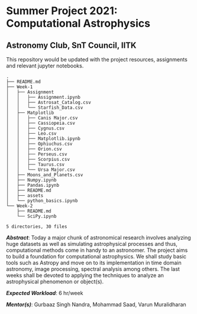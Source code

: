 # Summer Project 2021: Computational Astrophysics
## Astronomy Club, SnT Council, IITK

This repository would be updated with the project resources, assignments and relevant jupyter notebooks.

```
.
├── README.md
├── Week-1
│   ├── Assignment
│   │   ├── Assignment.ipynb
│   │   ├── Astrosat_Catalog.csv
│   │   └── Starfish_Data.csv
│   ├── Matplotlib
│   │   ├── Canis Major.csv
│   │   ├── Cassiopeia.csv
│   │   ├── Cygnus.csv
│   │   ├── Leo.csv
│   │   ├── Matplotlib.ipynb
│   │   ├── Ophiuchus.csv
│   │   ├── Orion.csv
│   │   ├── Perseus.csv
│   │   ├── Scorpius.csv
│   │   ├── Taurus.csv
│   │   └── Ursa Major.csv
│   ├── Moons_and_Planets.csv
│   ├── Numpy.ipynb
│   ├── Pandas.ipynb
│   ├── README.md
│   ├── assets
│   └── python_basics.ipynb
└── Week-2
    ├── README.md
    └── SciPy.ipynb

5 directories, 30 files
```

*__Abstract__*: Today a major chunk of astronomical research involves analyzing huge datasets as well as simulating astrophysical processes and thus, computational methods come in handy to an astronomer. The project aims to build a foundation for computational astrophysics. We shall study basic tools such as Astropy and move on to its implementation in time domain astronomy, image processing, spectral analysis among others. The last weeks shall be devoted to applying the techniques to analyze an astrophysical phenomenon or object(s).

*__Expected Workload__*: 6 hr/week

*__Mentor(s)__*: Gurbaaz Singh Nandra, Mohammad Saad, Varun Muralidharan
